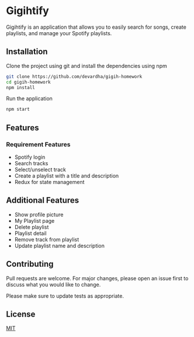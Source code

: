 # Gigihtify

Gigihtify is an application that allows you to easily search for songs, create playlists, and manage your Spotify playlists.

## Installation

Clone the project using git and install the dependencies using npm

```bash
git clone https://github.com/devardha/gigih-homework
cd gigih-homework
npm install
```

Run the application

```bash
npm start
```

## Features

### Requirement Features
- Spotify login
- Search tracks
- Select/unselect track
- Create a playlist with a title and description
- Redux for state management

## Additional Features
- Show profile picture
- My Playlist page
- Delete playlist
- Playlist detail
- Remove track from playlist
- Update playlist name and description

## Contributing
Pull requests are welcome. For major changes, please open an issue first to discuss what you would like to change.

Please make sure to update tests as appropriate.

## License
[MIT](https://choosealicense.com/licenses/mit/)